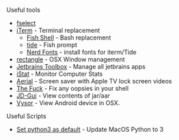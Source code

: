 Useful tools
* [fselect](https://github.com/jhspetersson/fselect)
* [iTerm](https://iterm2.com/) - Terminal replacement
  * [Fish Shell](https://fishshell.com/) - Bash replacement
  * [tide](https://github.com/IlanCosman/tide) - Fish prompt
  * [Nerd Fonts](https://github.com/ryanoasis/nerd-fonts#option-4-homebrew-fonts) - install fonts for iterm/Tide
* [rectangle](https://rectangleapp.com/) - OSX Window management
* [Jetbrains Toolbox](https://www.jetbrains.com/toolbox-app/) - Manage all jetbrains apps
* [iStat](https://bjango.com/mac/istatmenus/) - Monitor Computer Stats
* [Aerial](https://aerialscreensaver.github.io/) - Screen saver with Apple TV lock screen videos
* [The Fuck](https://github.com/nvbn/thefuck) - Fix any oopsies in your shell
* [JD-Gui](http://java-decompiler.github.io/) - View contents of jar/aar
* [Vysor](https://www.vysor.io/) - View Android device in OSX.

Useful Scripts
* [Set python3 as default](https://code2care.org/pages/set-python-as-default-version-macos) - Update MacOS Python to 3
